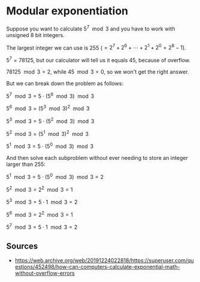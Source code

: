 # Modular exponentiation

Suppose you want to calculate $5^7 \mod 3$ and you have to work with unsigned 8 bit integers.

The largest integer we can use is 255 ($= 2^7 + 2^6 + \cdots + 2^1 + 2^0 = 2^8 - 1$).

$5^7 = 78125$, but our calculator will tell us it equals 45, because of overflow.

$78125 \mod 3 = 2$, while $45 \mod 3 = 0$, so we won't get the right answer.

But we can break down the problem as follows:

$5^7 \mod 3 = 5 \cdot (5^6 \mod 3) \mod 3$

$5^6 \mod 3 = (5^3 \mod 3)^2 \mod 3$

$5^3 \mod 3 = 5 \cdot (5^2 \mod 3 ) \mod 3$

$5^2 \mod 3 = (5^1 \mod 3)^2 \mod 3$

$5^1 \mod 3 = 5 \cdot (5^0 \mod 3) \mod 3$

And then solve each subproblem without ever needing to store an integer larger than 255:

$5^1 \mod 3 = 5 \cdot (5^0 \mod 3) \mod 3 = 2$

$5^2 \mod 3 = 2^2 \mod 3 = 1$

$5^3 \mod 3 = 5 \cdot 1 \mod 3 = 2$

$5^6 \mod 3 = 2^2 \mod 3 = 1$

$5^7 \mod 3 = 5 \cdot 1 \mod 3 = 2$

## Sources

* https://web.archive.org/web/20191224022818/https://superuser.com/questions/452498/how-can-computers-calculate-exponential-math-without-overflow-errors